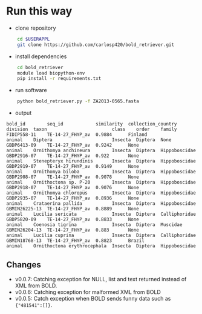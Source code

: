 # Run this way

* clone repository
```bash
    cd $USERAPPL
    git clone https://github.com/carlosp420/bold_retriever.git
```
* install dependencies
```bash
    cd bold_retriever
    module load biopython-env
    pip install -r requirements.txt
```
* run software
```bash
    python bold_retriever.py -f ZA2013-0565.fasta
```
* output
```
bold_id        seq_id            similarity  collection_country  division  taxon                        class    order    family
FIDIP558-11    TE-14-27_FHYP_av  0.9884      Finland             animal    Diptera                      Insecta  Diptera  None
GBDP6413-09    TE-14-27_FHYP_av  0.9242      None                animal    Ornithomya anchineura        Insecta  Diptera  Hippoboscidae
GBDP2916-07    TE-14-27_FHYP_av  0.922       None                animal    Stenepteryx hirundinis       Insecta  Diptera  Hippoboscidae
GBDP2919-07    TE-14-27_FHYP_av  0.9149      None                animal    Ornithomya biloba            Insecta  Diptera  Hippoboscidae
GBDP2908-07    TE-14-27_FHYP_av  0.9078      None                animal    Ornithoctona sp. P-20        Insecta  Diptera  Hippoboscidae
GBDP2918-07    TE-14-27_FHYP_av  0.9076      None                animal    Ornithomya chloropus         Insecta  Diptera  Hippoboscidae
GBDP2935-07    TE-14-27_FHYP_av  0.8936      None                animal    Crataerina pallida           Insecta  Diptera  Hippoboscidae
GBMIN26225-13  TE-14-27_FHYP_av  0.8889      None                animal    Lucilia sericata             Insecta  Diptera  Calliphoridae
GBDP5820-09    TE-14-27_FHYP_av  0.8833      None                animal    Coenosia tigrina             Insecta  Diptera  Muscidae
GBMIN26204-13  TE-14-27_FHYP_av  0.883       None                animal    Lucilia cuprina              Insecta  Diptera  Calliphoridae
GBMIN18768-13  TE-14-27_FHYP_av  0.8823      Brazil              animal    Ornithoctona erythrocephala  Insecta  Diptera  Hippoboscidae
```

## Changes

* v0.0.7: Catching exception for NULL, list and text returned instead  of XML
 from BOLD.
* v0.0.6: Catching exception for malformed XML from BOLD
* v0.0.5: Catch exception when BOLD sends funny data such as `` {"481541":[]}``.
